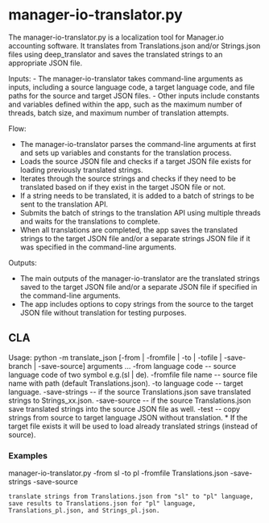 # manager-io-translator.py

The manager-io-translator.py is a localization tool for Manager.io accounting software. It translates from Translations.json and/or Strings.json files using deep_translator and saves the translated strings to an appropriate JSON file.

Inputs: - The manager-io-translator takes command-line arguments as inputs, including a source language code, a target language code, and file paths for the source and target JSON files. - Other inputs include constants and variables defined within the app, such as the maximum number of threads, batch size, and maximum number of translation attempts.

Flow:

- The manager-io-translator parses the command-line arguments at first and sets up variables and constants for the translation process.
- Loads the source JSON file and checks if a target JSON file exists for loading previously translated strings.
- Iterates through the source strings and checks if they need to be translated based on if they exist in the target JSON file or not.
- If a string needs to be translated, it is added to a batch of strings to be sent to the translation API.
- Submits the batch of strings to the translation API using multiple threads and waits for the translations to complete.
- When all translations are completed, the app saves the translated strings to the target JSON file and/or a separate strings JSON file if it was specified in the command-line arguments.

Outputs:

- The main outputs of the manager-io-translator are the translated strings saved to the target JSON file and/or a separate JSON file if specified in the command-line arguments.
- The app includes options to copy strings from the source to the target JSON file without translation for testing purposes.

## CLA

Usage: python -m translate_json [-from | -fromfile | -to | -tofile | -save-branch | -save-source] arguments ...
    -from language code -- source language code of two symbol e.g.(sl | de).
    -fromfile file name -- source file name with path (default Translations.json).
    -to language code -- target language.
    -save-strings -- if the source Translations.json save translated strings to Strings_xx.json.
    -save-source -- if the source Translations.json save translated strings into the source JSON file as well.
    -test -- copy strings from source to target language JSON without translation.
    * If the target file exists it will be used to load already translated strings (instead of source).

### Examples

manager-io-translator.py -from sl -to pl -fromfile Translations.json -save-strings -save-source

    translate strings from Translations.json from "sl" to "pl" language, save results to Translations.json for "pl" language, Translations_pl.json, and Strings_pl.json.
